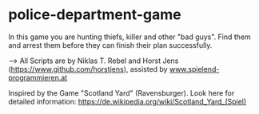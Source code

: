 # police-department-game
In this game you are hunting thiefs, killer and other "bad guys". Find them and arrest them before they can finish their plan successfully.


--> All Scripts are by Niklas T. Rebel and Horst Jens (https://www.github.com/horstjens), assisted by www.spielend-programmieren.at

Inspired by the Game "Scotland Yard" (Ravensburger). Look here for detailed information: https://de.wikipedia.org/wiki/Scotland_Yard_(Spiel)
